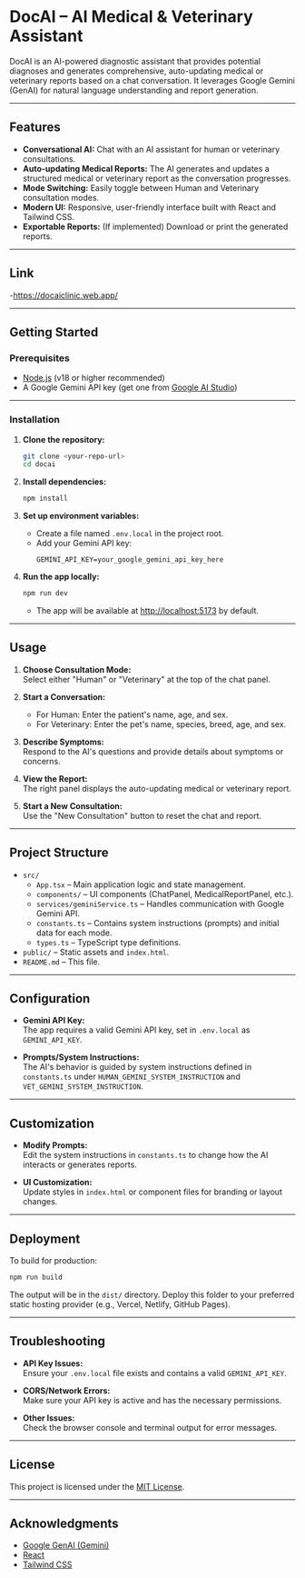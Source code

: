 # DocAI – AI Medical & Veterinary Assistant

DocAI is an AI-powered diagnostic assistant that provides potential diagnoses and generates comprehensive, auto-updating medical or veterinary reports based on a chat conversation. It leverages Google Gemini (GenAI) for natural language understanding and report generation.

---

## Features

- **Conversational AI:** Chat with an AI assistant for human or veterinary consultations.
- **Auto-updating Medical Reports:** The AI generates and updates a structured medical or veterinary report as the conversation progresses.
- **Mode Switching:** Easily toggle between Human and Veterinary consultation modes.
- **Modern UI:** Responsive, user-friendly interface built with React and Tailwind CSS.
- **Exportable Reports:** (If implemented) Download or print the generated reports.

---

## Link

-https://docaiclinic.web.app/

---

## Getting Started

### Prerequisites

- [Node.js](https://nodejs.org/) (v18 or higher recommended)
- A Google Gemini API key (get one from [Google AI Studio](https://aistudio.google.com/app/apikey))

---

### Installation

1. **Clone the repository:**
   ```sh
   git clone <your-repo-url>
   cd docai
   ```

2. **Install dependencies:**
   ```sh
   npm install
   ```

3. **Set up environment variables:**
   - Create a file named `.env.local` in the project root.
   - Add your Gemini API key:
     ```
     GEMINI_API_KEY=your_google_gemini_api_key_here
     ```

4. **Run the app locally:**
   ```sh
   npm run dev
   ```
   - The app will be available at [http://localhost:5173](http://localhost:5173) by default.

---

## Usage

1. **Choose Consultation Mode:**  
   Select either "Human" or "Veterinary" at the top of the chat panel.

2. **Start a Conversation:**  
   - For Human: Enter the patient's name, age, and sex.
   - For Veterinary: Enter the pet's name, species, breed, age, and sex.

3. **Describe Symptoms:**  
   Respond to the AI's questions and provide details about symptoms or concerns.

4. **View the Report:**  
   The right panel displays the auto-updating medical or veterinary report.

5. **Start a New Consultation:**  
   Use the "New Consultation" button to reset the chat and report.

---

## Project Structure

- `src/`
  - `App.tsx` – Main application logic and state management.
  - `components/` – UI components (ChatPanel, MedicalReportPanel, etc.).
  - `services/geminiService.ts` – Handles communication with Google Gemini API.
  - `constants.ts` – Contains system instructions (prompts) and initial data for each mode.
  - `types.ts` – TypeScript type definitions.
- `public/` – Static assets and `index.html`.
- `README.md` – This file.

---

## Configuration

- **Gemini API Key:**  
  The app requires a valid Gemini API key, set in `.env.local` as `GEMINI_API_KEY`.

- **Prompts/System Instructions:**  
  The AI's behavior is guided by system instructions defined in `constants.ts` under `HUMAN_GEMINI_SYSTEM_INSTRUCTION` and `VET_GEMINI_SYSTEM_INSTRUCTION`.

---

## Customization

- **Modify Prompts:**  
  Edit the system instructions in `constants.ts` to change how the AI interacts or generates reports.

- **UI Customization:**  
  Update styles in `index.html` or component files for branding or layout changes.

---

## Deployment

To build for production:

```sh
npm run build
```

The output will be in the `dist/` directory. Deploy this folder to your preferred static hosting provider (e.g., Vercel, Netlify, GitHub Pages).

---

## Troubleshooting

- **API Key Issues:**  
  Ensure your `.env.local` file exists and contains a valid `GEMINI_API_KEY`.

- **CORS/Network Errors:**  
  Make sure your API key is active and has the necessary permissions.

- **Other Issues:**  
  Check the browser console and terminal output for error messages.

---

## License

This project is licensed under the [MIT License](LICENSE).

---

## Acknowledgments

- [Google GenAI (Gemini)](https://aistudio.google.com/)
- [React](https://react.dev/)
- [Tailwind CSS](https://tailwindcss.com/)

